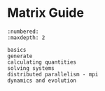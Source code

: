 # Matrix Guide

```{toctree}
:numbered:
:maxdepth: 2

basics
generate
calculating quantities
solving systems
distributed parallelism - mpi
dynamics and evolution
```